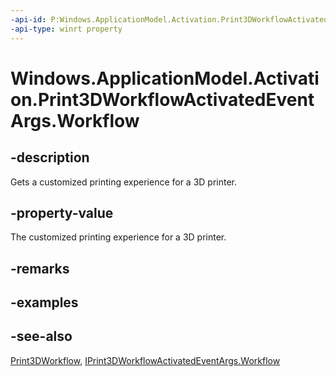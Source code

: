 ----api-id: P:Windows.ApplicationModel.Activation.Print3DWorkflowActivatedEventArgs.Workflow
-api-type: winrt property
---<!-- Property syntaxpublic Windows.Devices.Printers.Extensions.Print3DWorkflow Workflow { get; }--># Windows.ApplicationModel.Activation.Print3DWorkflowActivatedEventArgs.Workflow## -descriptionGets a customized printing experience for a 3D printer.## -property-valueThe customized printing experience for a 3D printer.## -remarks## -examples## -see-also[Print3DWorkflow](../windows.devices.printers.extensions/print3dworkflow.md), [IPrint3DWorkflowActivatedEventArgs.Workflow](iprint3dworkflowactivatedeventargs_workflow.md)